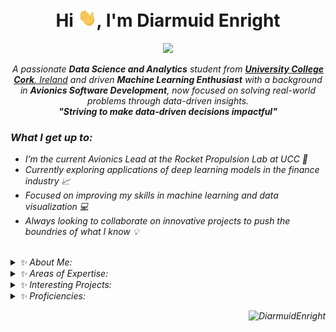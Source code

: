 <h1 align="center">Hi <img src="https://raw.githubusercontent.com/ABSphreak/ABSphreak/master/gifs/Hi.gif" width="30px">, I'm Diarmuid Enright</h1>

<p align="center">
  <a href="https://github.com/DiarmuidEnright/readme-typing-svg"><img src="https://readme-typing-svg.herokuapp.com?lines=Data+Science+and+Analytics+Student;Deep+Learning+Enthusiast;Avionics+Software+Lead;Always+Learning&center=true&width=500&height=50"></a>
</p>

<p align="center">
  <em>
    A passionate <b>Data Science and Analytics</b> student from <a href="https://www.ucc.ie/"> <b>University College Cork</b>, Ireland</a> and driven <b>Machine Learning Enthusiast</b> with a background in <b>Avionics Software Development</b>, now focused on solving real-world problems through data-driven insights.
  <br>
  <b><i>"Striving to make data-driven decisions impactful"</i></b>
</p>

<h3>What I get up to:</h3>

-  I’m the current Avionics Lead at the Rocket Propulsion Lab at UCC 🚀
-  Currently exploring applications of deep learning models in the finance industry 📈
-  Focused on improving my skills in machine learning and data visualization 💻
-  Always looking to collaborate on innovative projects to push the boundries of what I know 💡
<br>


<details>
<summary>
  ✨  About Me:
</summary>
   <br>

  - **Education:**
    - Data Science and Analytics Student at University College Cork [1:1]
  - **Current Position:**
    - Avionics Lead at a rocket propulsion lab based in University College Cork
  - **Academic Officer:**
    - Data science and Analytics society in University College Cork
    

</details>

<details>
<summary>
  ✨  Areas of Expertise:
</summary>
   <br>

  - **Data Analysis and Visualization**
  - **Machine Learning and Predictive Modeling**
  - **Programming Proficiencies:**
    - Python, R, SQL, C, C#, Java
  - **Frameworks Proficiency:**
    - Jax, PyTorch, Tensorflow, Scikit-learn, Keras, Django, Kubernetes, Docker, Power BI, Tableau
  - **Statistical Analysis and Mathematical Modelling Research**

</details>

<details>
<summary>
  ✨  Interesting Projects:
</summary>
   <br>

  - **Currently Working On:**
    - Applying my skills in data analysis and visualization to provide actionable insights in the finance sector.
    - Anything that I do will be posted here, so watch out!

</details>


<details>
<summary>
  ✨  Proficiencies:
</summary>
   <br>
  <code><a href="https://www.python.org/" target="_blank"><img height="30" src="https://www.vectorlogo.zone/logos/python/python-icon.svg"></a></code>
  <code><a href="https://www.r-project.org/" target="_blank"><img height="30" src="https://www.vectorlogo.zone/logos/r-project/r-project-icon.svg"></a></code>
  <code><a href="https://www.oracle.com/java/" target="_blank"><img height="30" src="https://www.vectorlogo.zone/logos/java/java-icon.svg"></a></code>
  <code><a href="https://en.cppreference.com/w/c/language" target="_blank"><img height="30" src="https://raw.githubusercontent.com/devicons/devicon/master/icons/c/c-original.svg"></a></code>
  <code><a href="https://isocpp.org/" target="_blank"><img height="30" src="https://raw.githubusercontent.com/devicons/devicon/master/icons/cplusplus/cplusplus-original.svg"></a></code>
  <code><a href="https://learn.microsoft.com/en-us/dotnet/csharp/" target="_blank"><img height="30" src="https://www.vectorlogo.zone/logos/dotnet/dotnet-icon.svg"></a></code>
  <code><a href="https://www.docker.com/" target="_blank"><img height="30" src="https://www.vectorlogo.zone/logos/docker/docker-icon.svg"></a></code>
  <code><a href="https://kubernetes.io/" target="_blank"><img height="30" src="https://www.vectorlogo.zone/logos/kubernetes/kubernetes-icon.svg"></a></code>
  <code><a href="https://pytorch.org/" target="_blank"><img height="30" src="https://www.vectorlogo.zone/logos/pytorch/pytorch-icon.svg"></a></code>
</details>

<p align="right"><img src="https://komarev.com/ghpvc/?username=DiarmuidEnright&label=Profile%20views&color=0e75b6&style=flat" alt="DiarmuidEnright" /></p>


